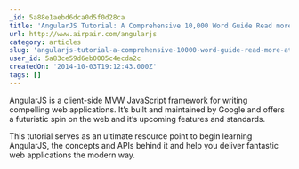 ```yaml
---
_id: 5a88e1aebd6dca0d5f0d28ca
title: 'AngularJS Tutorial: A Comprehensive 10,000 Word Guide Read more at http://www.airpair.com/angularjs#QZ2hJZOohDhAY8DF.99'
url: http://www.airpair.com/angularjs
category: articles
slug: 'angularjs-tutorial-a-comprehensive-10000-word-guide-read-more-at-httpwww-airpair-comangularjsqz2hjz'
user_id: 5a83ce59d6eb0005c4ecda2c
createdOn: '2014-10-03T19:12:43.000Z'
tags: []
---
```


AngularJS is a client-side MVW JavaScript framework for writing compelling web applications. It’s built and maintained by Google and offers a futuristic spin on the web and it’s upcoming features and standards.

This tutorial serves as an ultimate resource point to begin learning AngularJS, the concepts and APIs behind it and help you deliver fantastic web applications the modern way.
